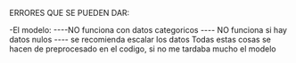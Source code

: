ERRORES QUE SE PUEDEN DAR:

-El modelo: 
----NO funciona con datos categoricos
---- NO funciona si hay datos nulos 
---- se recomienda escalar los datos
Todas estas cosas se hacen de preprocesado en el codigo, si no me tardaba mucho el modelo
